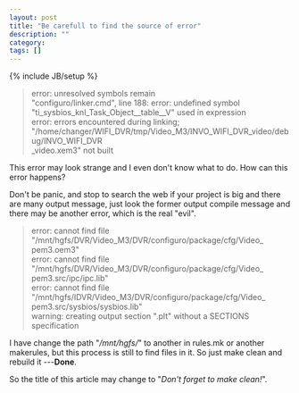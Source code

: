 ```yaml
---
layout: post
title: "Be carefull to find the source of error"
description: ""
category: 
tags: []
---
```

{% include JB/setup %}


>error: unresolved symbols remain  
"configuro/linker.cmd", line 188: error: undefined symbol  
   "ti_sysbios_knl_Task_Object__table__V" used in expression  
error: errors encountered during linking;  
   "/home/changer/WIFI_DVR/tmp/Video_M3/INVO_WIFI_DVR_video/debug/INVO_WIFI_DVR  
   _video.xem3" not built
   
This error may look strange and I even don't know what to do. How can this error happens?

Don't be panic, and stop to search the web if your project is big and there are many output message, just look the former output compile message and  there may be another error, which is the real "evil".

> error: cannot find file  
   "/mnt/hgfs/DVR/Video_M3/DVR/configuro/package/cfg/Video_
   pem3.oem3"  
error: cannot find file  
   "/mnt/hgfs/DVR/Video_M3/DVR/configuro/package/cfg/Video_  
   pem3.src/ipc/ipc.lib"  
error: cannot find file  
   "/mnt/hgfs/IDVR/Video_M3/DVR/configuro/package/cfg/Video_  
   pem3.src/sysbios/sysbios.lib"  
warning: creating output section ".plt" without a SECTIONS specification

I have change the path "*/mnt/hgfs/*" to another in rules.mk or another makerules, but this process is still to find files in it. So just make clean and rebuild it ---**Done**.

So the title of this article may change to "*Don't forget to make clean!*".

